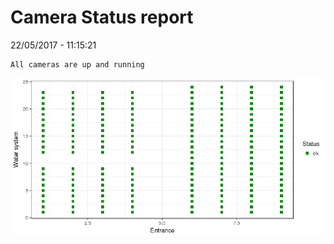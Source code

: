 Camera Status report
================
22/05/2017 - 11:15:21

    All cameras are up and running

![](camreport_files/figure-markdown_github/unnamed-chunk-2-1.png)
